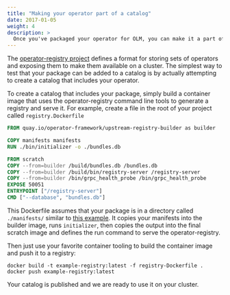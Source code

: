 ```yaml
---
title: "Making your operator part of a catalog"
date: 2017-01-05
weight: 4
description: >
  Once you've packaged your operator for OLM, you can make it a part of a catalog, which is then queried to list the operators available to be installed with OLM in the cluster.
---
```


The [operator-registry project](https://github.com/operator-framework/operator-registry) defines a format for storing sets of operators and exposing them to make them available on a cluster. The simplest way to test that your package can be added to a catalog is by actually attempting to create a catalog that includes your operator.

To create a catalog that includes your package, simply build a container image that uses the operator-registry command line tools to generate a registry and serve it. For example, create a file in the root of your project called `registry.Dockerfile`

```Dockerfile
FROM quay.io/operator-framework/upstream-registry-builder as builder

COPY manifests manifests
RUN ./bin/initializer -o ./bundles.db

FROM scratch
COPY --from=builder /build/bundles.db /bundles.db
COPY --from=builder /build/bin/registry-server /registry-server
COPY --from=builder /bin/grpc_health_probe /bin/grpc_health_probe
EXPOSE 50051
ENTRYPOINT ["/registry-server"]
CMD ["--database", "bundles.db"]
```

This Dockerfile assumes that your package is in a directory called `./manifests/` similar to [this example](https://github.com/operator-framework/operator-registry/tree/master/manifests). It copies your manifests into the builder image, runs `initializer`, then copies the output into the final scratch image and defines the run command to serve the operator-registry.

Then just use your favorite container tooling to build the container image and push it to a registry:

```
docker build -t example-registry:latest -f registry-Dockerfile .
docker push example-registry:latest
```

Your catalog is published and we are ready to use it on your cluster.